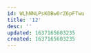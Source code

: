 ```yaml
---
id: WLhNNLPsK0Bw0rZ6pFTwu
title: '12'
desc: ''
updated: 1637165603235
created: 1637165603235
---
```


